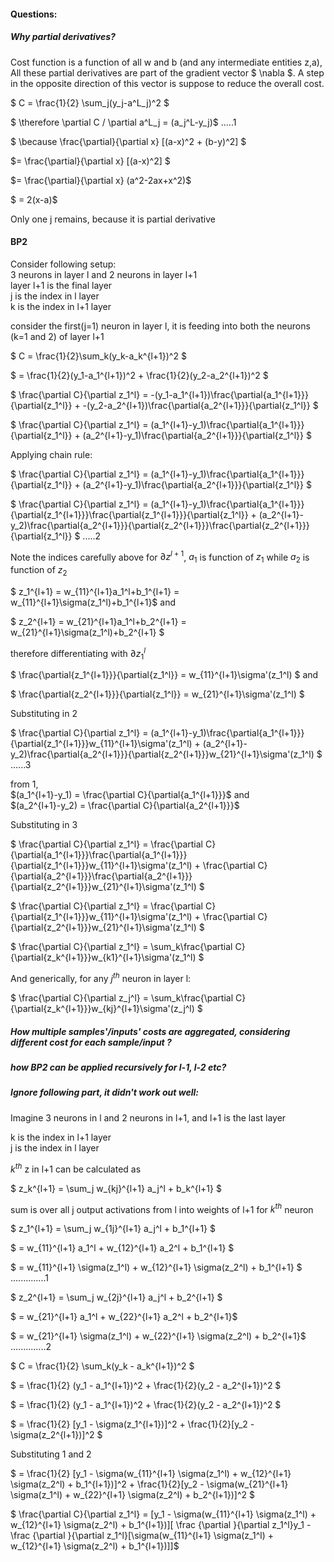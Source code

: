 #### Questions:

##### Why partial derivatives?

Cost function is a function of all w and b (and any intermediate entities z,a), All these partial derivatives are part of the gradient vector $ \nabla $. A step in the opposite direction of this vector is suppose to reduce the overall cost.

$ C = \frac{1}{2} \sum_j(y_j-a^L_j)^2 $  

$ \therefore \partial C / \partial a^L_j = (a_j^L-y_j)$  .....1

$ \because \frac{\partial}{\partial x} [(a-x)^2 + (b-y)^2] $  

$=  \frac{\partial}{\partial x} [(a-x)^2] $  

$= \frac{\partial}{\partial x} (a^2-2ax+x^2)$  

$ = 2(x-a)$

Only one j remains, because it is partial derivative  

#### BP2

Consider following setup:  
3 neurons in layer l and 2 neurons in layer l+1  
layer l+1 is the final layer  
j is the index in l layer  
k is the index in l+1 layer  

consider the first(j=1) neuron in layer l, it is feeding into both the neurons (k=1 and 2) of layer l+1  


$ C = \frac{1}{2}\sum_k(y_k-a_k^{l+1})^2 $  

$  = \frac{1}{2}(y_1-a_1^{l+1})^2 + \frac{1}{2}(y_2-a_2^{l+1})^2 $  

$ \frac{\partial C}{\partial z_1^l} = -(y_1-a_1^{l+1})\frac{\partial{a_1^{l+1}}}{\partial{z_1^l}} + -(y_2-a_2^{l+1})\frac{\partial{a_2^{l+1}}}{\partial{z_1^l}} $  

$ \frac{\partial C}{\partial z_1^l} = (a_1^{l+1}-y_1)\frac{\partial{a_1^{l+1}}}{\partial{z_1^l}} + (a_2^{l+1}-y_1)\frac{\partial{a_2^{l+1}}}{\partial{z_1^l}} $  

Applying chain rule:  

$ \frac{\partial C}{\partial z_1^l} = (a_1^{l+1}-y_1)\frac{\partial{a_1^{l+1}}}{\partial{z_1^l}} + (a_2^{l+1}-y_1)\frac{\partial{a_2^{l+1}}}{\partial{z_1^l}} $  

$ \frac{\partial C}{\partial z_1^l} = (a_1^{l+1}-y_1)\frac{\partial{a_1^{l+1}}}{\partial{z_1^{l+1}}}\frac{\partial{z_1^{l+1}}}{\partial{z_1^l}} + (a_2^{l+1}-y_2)\frac{\partial{a_2^{l+1}}}{\partial{z_2^{l+1}}}\frac{\partial{z_2^{l+1}}}{\partial{z_1^l}} $  .....2  

Note the indices carefully above for $\partial z^{l+1}$, $a_1$ is function of $z_1$ while $a_2$ is function of $z_2$  

$ z_1^{l+1} = w_{11}^{l+1}a_1^l+b_1^{l+1} = w_{11}^{l+1}\sigma(z_1^l)+b_1^{l+1}$ and  

$ z_2^{l+1} = w_{21}^{l+1}a_1^l+b_2^{l+1} = w_{21}^{l+1}\sigma(z_1^l)+b_2^{l+1} $  

therefore differentiating with $\partial z_1^l$  

$ \frac{\partial{z_1^{l+1}}}{\partial{z_1^l}} = w_{11}^{l+1}\sigma'(z_1^l) $ and  

$ \frac{\partial{z_2^{l+1}}}{\partial{z_1^l}} = w_{21}^{l+1}\sigma'(z_1^l) $  

Substituting in 2  

$ \frac{\partial C}{\partial z_1^l} = (a_1^{l+1}-y_1)\frac{\partial{a_1^{l+1}}}{\partial{z_1^{l+1}}}w_{11}^{l+1}\sigma'(z_1^l) + (a_2^{l+1}-y_2)\frac{\partial{a_2^{l+1}}}{\partial{z_2^{l+1}}}w_{21}^{l+1}\sigma'(z_1^l) $ ......3  


from 1,  
$(a_1^{l+1}-y_1) = \frac{\partial C}{\partial{a_1^{l+1}}}$ and   
$(a_2^{l+1}-y_2) = \frac{\partial C}{\partial{a_2^{l+1}}}$  

Substituting in 3  

$ \frac{\partial C}{\partial z_1^l} = \frac{\partial C}{\partial{a_1^{l+1}}}\frac{\partial{a_1^{l+1}}}{\partial{z_1^{l+1}}}w_{11}^{l+1}\sigma'(z_1^l) + \frac{\partial C}{\partial{a_2^{l+1}}}\frac{\partial{a_2^{l+1}}}{\partial{z_2^{l+1}}}w_{21}^{l+1}\sigma'(z_1^l) $   

$ \frac{\partial C}{\partial z_1^l} = \frac{\partial C}{\partial{z_1^{l+1}}}w_{11}^{l+1}\sigma'(z_1^l) + \frac{\partial C}{\partial{z_2^{l+1}}}w_{21}^{l+1}\sigma'(z_1^l) $  

$ \frac{\partial C}{\partial z_1^l} = \sum_k\frac{\partial C}{\partial{z_k^{l+1}}}w_{k1}^{l+1}\sigma'(z_1^l)  $  

And generically, for any $j^{th}$ neuron in layer l:  

$ \frac{\partial C}{\partial z_j^l} = \sum_k\frac{\partial C}{\partial{z_k^{l+1}}}w_{kj}^{l+1}\sigma'(z_j^l)  $  

##### How multiple samples'/inputs' costs are aggregated, considering different cost for each sample/input ?
##### how BP2 can be applied recursively for l-1, l-2 etc?

##### Ignore following part, it didn't work out well:

Imagine 3 neurons in l and 2 neurons in l+1, and l+1 is the last layer  

k is the index in l+1 layer  
j is the index in l layer  

$k^{th}$ z in l+1 can be calculated as  

$ z_k^{l+1} = \sum_j w_{kj}^{l+1} a_j^l + b_k^{l+1} $  

sum is over all j output activations from l into weights of l+1 for $k^{th}$ neuron  


$ z_1^{l+1} = \sum_j w_{1j}^{l+1} a_j^l + b_1^{l+1} $  

$ =  w_{11}^{l+1} a_1^l  + w_{12}^{l+1} a_2^l + b_1^{l+1} $  

$ =  w_{11}^{l+1} \sigma(z_1^l) + w_{12}^{l+1} \sigma(z_2^l) + b_1^{l+1} $ ..............1 

$ z_2^{l+1} = \sum_j w_{2j}^{l+1} a_j^l + b_2^{l+1} $  

$ = w_{21}^{l+1} a_1^l + w_{22}^{l+1} a_2^l + b_2^{l+1}$  

$ = w_{21}^{l+1} \sigma(z_1^l) + w_{22}^{l+1} \sigma(z_2^l) + b_2^{l+1}$  ..............2  

$ C = \frac{1}{2} \sum_k(y_k - a_k^{l+1})^2 $  

$ = \frac{1}{2} (y_1 - a_1^{l+1})^2 + \frac{1}{2}(y_2 - a_2^{l+1})^2 $  

$ = \frac{1}{2} (y_1 - a_1^{l+1})^2 + \frac{1}{2}(y_2 - a_2^{l+1})^2 $  

$ = \frac{1}{2} [y_1 - \sigma(z_1^{l+1})]^2 + \frac{1}{2}[y_2 - \sigma(z_2^{l+1})]^2 $  

Substituting 1 and 2

$ = \frac{1}{2} [y_1 - \sigma(w_{11}^{l+1} \sigma(z_1^l) + w_{12}^{l+1} \sigma(z_2^l) + b_1^{l+1})]^2 + \frac{1}{2}[y_2 - \sigma(w_{21}^{l+1} \sigma(z_1^l) + w_{22}^{l+1} \sigma(z_2^l) + b_2^{l+1})]^2 $  

$ \frac{\partial C}{\partial z_1^l} = [y_1 - \sigma(w_{11}^{l+1} \sigma(z_1^l) + w_{12}^{l+1} \sigma(z_2^l) + b_1^{l+1})][ \frac {\partial }{\partial z_1^l}y_1 - \frac {\partial }{\partial z_1^l}[\sigma(w_{11}^{l+1} \sigma(z_1^l) + w_{12}^{l+1} \sigma(z_2^l) + b_1^{l+1})]]$

